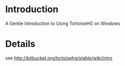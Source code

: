 # Introduction #

A Gentle Introduction to Using TortoiseHG on Windows

# Details #

see
http://bitbucket.org/tortoisehg/stable/wiki/intro
